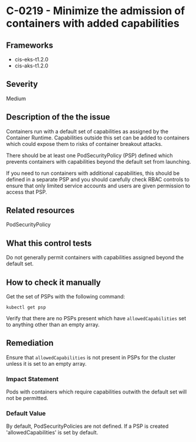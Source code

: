# C-0219 - Minimize the admission of containers with added capabilities

## Frameworks
* cis-eks-t1.2.0
* cis-aks-t1.2.0
 
## Severity
Medium

## Description of the the issue
Containers run with a default set of capabilities as assigned by the Container Runtime. Capabilities outside this set can be added to containers which could expose them to risks of container breakout attacks.

 There should be at least one PodSecurityPolicy (PSP) defined which prevents containers with capabilities beyond the default set from launching.

 If you need to run containers with additional capabilities, this should be defined in a separate PSP and you should carefully check RBAC controls to ensure that only limited service accounts and users are given permission to access that PSP.
 
## Related resources
PodSecurityPolicy
 
## What this control tests 
Do not generally permit containers with capabilities assigned beyond the default set.
 
## How to check it manually 
Get the set of PSPs with the following command:

 
```
kubectl get psp

```
 Verify that there are no PSPs present which have `allowedCapabilities` set to anything other than an empty array.
 
## Remediation
Ensure that `allowedCapabilities` is not present in PSPs for the cluster unless it is set to an empty array.
 
### Impact Statement
Pods with containers which require capabilities outwith the default set will not be permitted.
 
### Default Value
By default, PodSecurityPolicies are not defined. If a PSP is created 'allowedCapabilities' is set by default.
 
